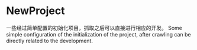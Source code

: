 # NewProject
一些经过简单配置的初始化项目，抓取之后可以直接进行相应的开发。
Some simple configuration of the initialization of the project, after crawling can be directly related to the development.
